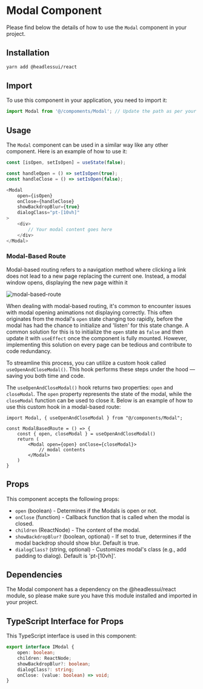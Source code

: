 # Modal Component

Please find below the details of how to use the `Modal` component in your project.

## Installation

```bash
yarn add @headlessui/react
```

## Import

To use this component in your application, you need to import it:

```JavaScript
import Modal from '@/compoments/Modal'; // Update the path as per your project structure
```

## Usage

The `Modal` component can be used in a similar way like any other component. Here is an example of how to use it:

```JavaScript
const [isOpen, setIsOpen] = useState(false);

const handleOpen = () => setIsOpen(true);
const handleClose = () => setIsOpen(false);

<Modal
    open={isOpen}
    onClose={handleClose}
    showBackdropBlur={true}
    dialogClass="pt-[10vh]"
>
    <div>
        // Your modal content goes here
    </div>
</Modal>
```

### Modal-Based Route

Modal-based routing refers to a navigation method where clicking a link does not lead to a new page replacing the
current one. Instead, a modal window opens, displaying the new page within it

![modal-based-route](https://user-images.githubusercontent.com/404386/243087049-b5488ab1-2659-412a-8299-6849198a137a.png)

When dealing with modal-based routing, it's common to encounter issues with modal opening animations not displaying
correctly. This often originates from the modal's `open` state changing too rapidly, before the modal has had the chance
to initialize and 'listen' for this state change. A common solution for this is to initialize the `open` state
as `false` and then update it with `useEffect` once the component is fully mounted. However, implementing this solution
on every page can be tedious and contribute to code redundancy.

To streamline this process, you can utilize a custom hook called `useOpenAndCloseModal()`. This hook performs these
steps under the hood — saving you both time and code.

The `useOpenAndCloseModal()` hook returns two properties: `open` and `closeModal`. The `open` property represents the
state of the modal, while the `closeModal` function can be used to close it. Below is an example of how to use this
custom hook in a modal-based route:

```tsx
import Modal, { useOpenAndCloseModal } from "@/components/Modal";

const ModalBasedRoute = () => {
    const { open, closeModal } = useOpenAndCloseModal()
    return (
        <Modal open={open} onClose={closeModal}>
            // modal contents
        </Modal>
    )
}
```

## Props

This component accepts the following props:

- `open` (boolean) - Determines if the Modals is open or not.
- `onClose` (function) - Callback function that is called when the modal is closed.
- `children` (ReactNode) - The content of the modal.
- `showBackdropBlur?` (boolean, optional) - If set to true, determines if the modal backdrop should show blur. Default
  is true.
- `dialogClass?` (string, optional) - Customizes modal's class (e.g., add padding to dialog). Default is 'pt-[10vh]'.

## Dependencies

The Modal component has a dependency on the @headlessui/react module, so please make sure you have this module installed
and imported in your project.

## TypeScript Interface for Props

This TypeScript interface is used in this component:

```typescript
export interface IModal {
    open: boolean;
    children: ReactNode;
    showBackdropBlur?: boolean;
    dialogClass?: string;
    onClose: (value: boolean) => void;
}
```
